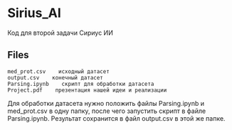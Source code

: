 # Sirius_AI
Код для второй задачи Сириус ИИ


## Files
    med_prot.csv    исходный датасет
    output.csv    конечный датасет
    Parsing.ipynb    скрипт для обработки датасета
    Project.pdf    презентация нашей идеи и реализации

Для обработки датасета нужно положить файлы Parsing.ipynb и med_prot.csv в одну папку, после чего запустить скрипт в файле Parsing.ipynb. Результат сохранится в файл output.csv в этой же папке.
